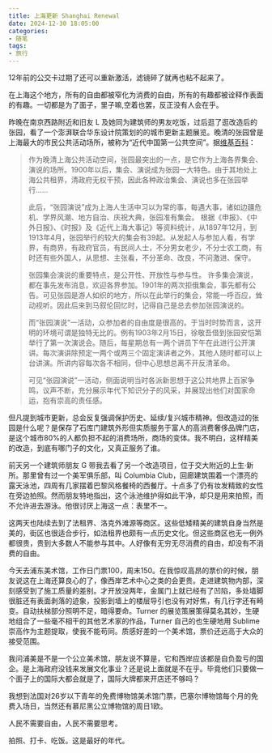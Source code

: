 ```yaml
---
title: 上海更新 Shanghai Renewal
date: 2024-12-30 18:05:00
categories:
- 随笔
tags:
- 旅行
---
```


12年前的公交卡过期了还可以重新激活，滤镜碎了就再也粘不起来了。

在上海这个地方，所有的自由都被窄化为消费的自由，所有的有趣都被诠释作表面的有趣。一切都是为了面子，里子嘛,空着也罢，反正没有人会在乎。

昨晚在南京西路附近和旧友 L 及她同为建筑师的男友吃饭，过后逛了逛改造后的张园，看了一个澎湃联合华东设计院策划的的城市更新主题展览。晚清的张园曾是上海最大的市民公共活动场所，被称为“近代中国第一公共空间”。据[维基百科](https://zh.wikipedia.org/zh-hans/%E5%91%B3%E8%8E%BC%E5%9B%AD)：

>作为晚清上海公共活动空间，张园最突出的一点，是它作为上海各界集会、演说的场所。1900年以后，集会、演说成为张园一大特色。由于其地处上海公共租界，清政府无权干预，因此各种政治集会、演说也多在张园举行……
>
>此后，“张园演说”成为上海人生活中习以为常的事，每遇大事，诸如边疆危机、学界风潮、地方自治、庆祝大典，张园准有集会。
根据《申报》、《中外日报》、《时报》及《近代上海大事记》等资料统计，从1897年12月，到1913年4月，张园举行的较大的集会有39起。从发起人与参加人看，有学界，有商界，有政府官员，有民间人士，不分男女老少，不分士农工商，有时还有些外国人，从思想、主张看，不分革命、改良，不问激进、保守。
>
>张园集会演说的重要特点，是公开性、开放性与参与性。 许多集会演说，都在事先发布消息，欢迎各界参加。1901年的两次拒俄集会，事先都有公告。可见张园是游人如织的地方，所以在此举行的集会，常能一呼百应，耸动视听。因此后来到马叙伦回忆时，记得自己是总去参加张园演说的。
>
>而“张园演说”一活动，众参加者的自由度是很高的。于当时时势而言，这开明的环境可谓是独特无比的。例有1903年2月15日，徐敬吾借到张园安恺第举行了第一次演说会。随后，每星期总有一两个讲员下午在此进行公开演讲。每次演讲除预定一两个或两三个固定演讲者之外，其他人随时都可以上台讲演。所讲内容每次各不相同，但中心思想总离不开反清革命。
>
>可见“张园演说”一活动，侧面说明当时各派新思想于这公共地界上百家争鸣，议声不断，充分展示年代下知识分子的风采，并展现出他们对国家命运，抱有崇高的责任感。

但凡提到城市更新，总会反复强调保护历史、延续/复兴城市精神。但改造过的张园是什么呢？是保存了石库门建筑外形但实质服务于富人的高消费奢侈品牌门店，是这个城市80%的人都负担不起的消费场所，商场的变体。我不明白，这样精美的改造，到底有哪门子的文化，又真正服务了谁。

前天另一个建筑师朋友 G 带我去看了另一个改造项目，位于交大附近的上生·新所。那里曾有过一个美军俱乐部，叫 Columbia Club，回廊建筑围着一个漂亮的露天泳池，四周有几家摆着巴黎风格餐椅的西餐厅。十点多了仍有妆发精致的女性在旁边拍照。然而朋友特地指出，这个泳池维护得如此干净，却只是用来拍照，而不允许进去游泳。他很讨厌上海这一点：表里不一。

这两天也陆续去到了法租界、洛克外滩源等商区。这些低矮精美的建筑自身当然是美的，街区也很适合步行，如法租界也颇有一点历史文化。但这些商区也无一例外都很贵，贵到大多数人不能参与其中。人好像有无穷无尽消费的自由，却没有不消费的自由。

今天去浦东美术馆，工作日门票100，周末150。在我惊叹高昂的票价的时候，朋友说这在上海还算良心的了，像西岸艺术中心之类的会更贵。走进建筑物内部，深刻感受到了施工质量的差别。才开放没两年，金属门上就已经有了凹陷，多处墙脚很脏还有表面剥落的迹象，投影到墙上的楼层导引也没有对好焦，有几行字还有畸变。自动扶梯部分照明不足，暗得要命。Turner 的展览策展策得莫名其妙，生硬地组合了一些毫不相干的其他艺术家的作品，Turner 自己的也生硬地用 Sublime 崇高作为主题提取，使我不能苟同。质感好差的一个美术馆，票价还远高于大众的接受范围。

我问浦美是不是一个公立美术馆，朋友说不算是，它和西岸应该都是自负盈亏的国企。是上海政府没钱来发展文化事业？还是说上面就是不在乎。毕竟他们只要做一个面子上的国际大都会就是了，国际大牌都来开店还不够吗？

我想到法国对26岁以下青年的免费博物馆美术馆门票，巴塞尔博物馆每个月的免费入场日，当然还有慕尼黑公立博物馆的周日1欧。

人民不需要自由，人民不需要思考。

拍照、打卡、吃饭。这是最好的年代。
